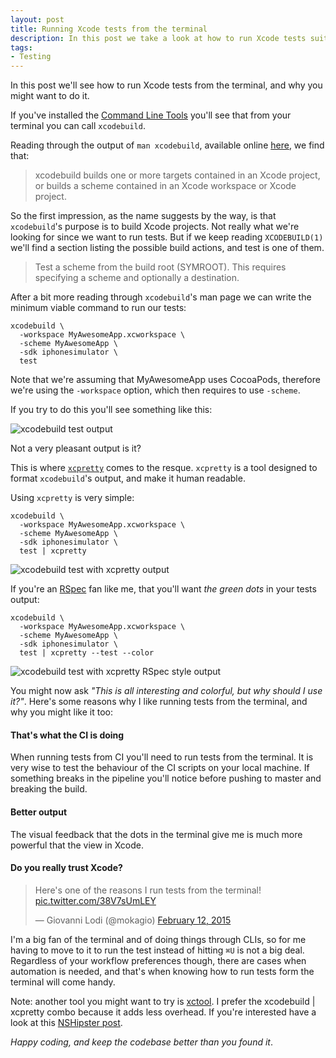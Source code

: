 ```yaml
---
layout: post
title: Running Xcode tests from the terminal
description: In this post we take a look at how to run Xcode tests suites from the terminal with xcodbuild and xcpretty, and why you should do it
tags:
- Testing
---
```


In this post we'll see how to run Xcode tests from the terminal, and why you might want to do it.

If you've installed the [Command Line Tools](http://railsapps.github.io/xcode-command-line-tools.html) you'll see that from your terminal you can call `xcodebuild`.

Reading through the output of `man xcodebuild`, available online [here](https://developer.apple.com/library/mac/documentation/Darwin/Reference/ManPages/man1/xcodebuild.1.html), we find that:

> xcodebuild builds one or more targets contained in an Xcode project, or builds a scheme contained in an Xcode workspace or Xcode project.

So the first impression, as the name suggests by the way, is that `xcodebuild`'s purpose is to build Xcode projects. Not really what we're looking for since we want to run tests. But if we keep reading `XCODEBUILD(1)` we'll find a section listing the possible build actions, and test is one of them.

> Test a scheme from the build root (SYMROOT).  This requires specifying a scheme and optionally a destination.

After a bit more reading through `xcodebuild`'s man page we can write the minimum viable command to run our tests:

```
xcodebuild \
  -workspace MyAwesomeApp.xcworkspace \
  -scheme MyAwesomeApp \
  -sdk iphonesimulator \
  test
```

Note that we're assuming that MyAwesomeApp uses CocoaPods, therefore we're using the `-workspace` option, which then requires to use `-scheme`.

If you try to do this you'll see something like this:

![xcodebuild test output](https://s3.amazonaws.com/mokacoding/xcodebuild-vanilla.gif)

Not a very pleasant output is it?

This is where [`xcpretty`](https://github.com/supermarin/xcpretty) comes to the resque. `xcpretty` is a tool designed to format `xcodebuild`'s output, and make it human readable.

Using `xcpretty` is very simple:

```
xcodebuild \
  -workspace MyAwesomeApp.xcworkspace \
  -scheme MyAwesomeApp \
  -sdk iphonesimulator \
  test | xcpretty
```

![xcodebuild test with xcpretty output](https://s3.amazonaws.com/mokacoding/xcodebuild-xcpretty.gif)

If you're an [RSpec](http://rspec.info/) fan like me, that you'll want _the green dots_ in your tests output:

```
xcodebuild \
  -workspace MyAwesomeApp.xcworkspace \
  -scheme MyAwesomeApp \
  -sdk iphonesimulator \
  test | xcpretty --test --color
```

![xcodebuild test with xcpretty RSpec style output](https://s3.amazonaws.com/mokacoding/xcodebuild-xcpretty-color.gif)

You might now ask _"This is all interesting and colorful, but why should I use it?"_. Here's some reasons why I like running tests from the terminal, and why you might like it too:

#### That's what the CI is doing

When running tests from CI you'll need to run tests from the terminal. It is very wise to test the behaviour of the CI scripts on your local machine. If something breaks in the pipeline you'll notice before pushing to master and breaking the build.

#### Better output

The visual feedback that the dots in the terminal give me is much more powerful that the view in Xcode.

#### Do you really trust Xcode?

<blockquote class="twitter-tweet" data-cards="hidden" lang="en"><p>Here&#39;s one of the reasons I run tests from the terminal! <a href="http://t.co/38V7sUmLEY">pic.twitter.com/38V7sUmLEY</a></p>&mdash; Giovanni Lodi (@mokagio) <a href="https://twitter.com/mokagio/status/565703081237970944">February 12, 2015</a></blockquote>
<script async src="//platform.twitter.com/widgets.js" charset="utf-8"></script>

I'm a big fan of the terminal and of doing things through CLIs, so for me having to move to it to run the test instead of hitting `⌘U` is not a big deal. Regardless of your workflow preferences though, there are cases when automation is needed, and that's when knowing how to run tests form the terminal will come handy.

Note: another tool you might want to try is [xctool](https://github.com/facebook/xctool). I prefer the xcodebuild | xcpretty combo because it adds less overhead. If you're interested have a look at this [NSHipster post](http://nshipster.com/xctool/).

_Happy coding, and keep the codebase better than you found it_.

